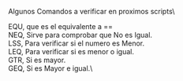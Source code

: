 Algunos Comandos a verificar en proximos scripts\

EQU, que es el equivalente a == \
NEQ, Sirve para comprobar que No es Igual.\
LSS, Para verificar si el numero es Menor.\
LEQ, Para verificar si es menor o igual.\
GTR, Si es mayor.\
GEQ, Si es Mayor e igual.\